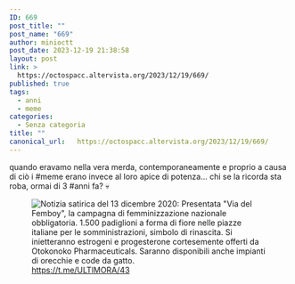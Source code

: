 ```yaml
---
ID: 669
post_title: ""
post_name: "669"
author: minioctt
post_date: 2023-12-19 21:38:58
layout: post
link: >
  https://octospacc.altervista.org/2023/12/19/669/
published: true
tags:
  - anni
  - meme
categories:
  - Senza categoria
title: ""
canonical_url:   https://octospacc.altervista.org/2023/12/19/669/
---
```

<!-- wp:paragraph -->
<p>quando eravamo nella vera merda, contemporaneamente e proprio a causa di ciò i #meme erano invece al loro apice di potenza... chi se la ricorda sta roba, ormai di 3 #anni fa? 💀️</p>
<!-- /wp:paragraph -->

<!-- wp:paragraph -->
<p></p>
<!-- /wp:paragraph -->

<!-- wp:image {"id":670,"sizeSlug":"full","linkDestination":"none"} -->
<figure class="wp-block-image size-full"><img src="{{site.cdnurl}}/assets/uploads/2023/12/image-17.png" alt="Notizia satirica del 13 dicembre 2020: Presentata &quot;Via del Femboy&quot;, la campagna di femminizzazione nazionale obbligatoria. 1.500 padiglioni a forma di fiore nelle piazze italiane per le somministrazioni, simbolo di rinascita. Si inietteranno estrogeni e progesterone cortesemente offerti da Otokonoko Pharmaceuticals. Saranno disponibili anche impianti di orecchie e code da gatto." class="wp-image-670"/><figcaption class="wp-element-caption"><a href="https://t.me/ULTlMORA/43">https://t.me/ULTlMORA/43</a></figcaption></figure>
<!-- /wp:image -->